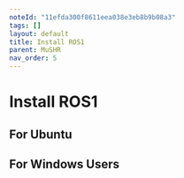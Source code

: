 ```yaml
---
noteId: "11efda300f8611eea038e3eb8b9b08a3"
tags: []
layout: default
title: Install ROS1
parent: MuSHR
nav_order: 5
---
```


# Install ROS1

## For Ubuntu

## For Windows Users